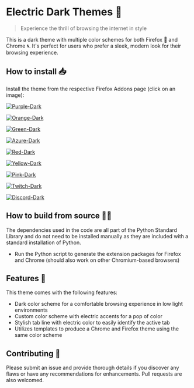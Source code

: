 # Electric Dark Themes 🔮
> Experience the thrill of browsing the internet in style

This is a dark theme with multiple color schemes for both Firefox 🦊 and Chrome 🌀. It's perfect for users who prefer a sleek, modern look for their browsing experience.

## How to install 📥

Install the theme from the respective Firefox Addons page (click on an image):

[![Purple-Dark](https://user-images.githubusercontent.com/13234165/232872371-e8723fe4-560f-4bf9-94fd-0039b5bd8f62.png)](https://addons.mozilla.org/en-US/firefox/addon/electric-purple-dark/)

[![Orange-Dark](https://user-images.githubusercontent.com/13234165/232872268-8956a3a0-fd95-4bcc-8de0-f6caf3cd711d.png)](https://addons.mozilla.org/en-US/firefox/addon/electric-orange-dark/)

[![Green-Dark](https://user-images.githubusercontent.com/13234165/232878305-078d7558-84cb-4efb-add0-3140482a8c7b.png)](https://addons.mozilla.org/en-US/firefox/addon/electric-green-dark/)

[![Azure-Dark](https://user-images.githubusercontent.com/13234165/232882065-70bc3e03-b9ee-4f78-87d1-885b168bef79.png)](https://addons.mozilla.org/en-US/firefox/addon/electric-azure-dark/)

[![Red-Dark](https://user-images.githubusercontent.com/13234165/232882515-c8a1e6f9-ca85-4ffe-b11c-6c0039c81a0a.png)](https://addons.mozilla.org/en-US/firefox/addon/electric-red-dark/)

[![Yellow-Dark](https://user-images.githubusercontent.com/13234165/232883688-35a4ab3e-184a-42f0-a859-af11e3fec7df.png)](https://addons.mozilla.org/en-US/firefox/addon/electric-yellow-dark/)

[![Pink-Dark](https://user-images.githubusercontent.com/13234165/232884167-1f7dc203-167a-468e-82b5-2509705b6fc7.png)](https://addons.mozilla.org/en-US/firefox/addon/electric-pink-dark/)

[![Twitch-Dark](https://github.com/VitoFe/Electric-Dark-Themes/assets/13234165/0e883a67-e383-4c31-8423-d9118a5e2dbc)](https://addons.mozilla.org/en-US/firefox/addon/electric-twitch-dark/)

[![Discord-Dark](https://github.com/VitoFe/Electric-Dark-Themes/assets/13234165/6981f329-de7d-44db-82eb-84bd6581c525)](https://addons.mozilla.org/en-US/firefox/addon/electric-discord-dark/)


## How to build from source 👨‍💻

The dependencies used in the code are all part of the Python Standard Library and do not need to be installed manually as they are included with a standard installation of Python.
- Run the Python script to generate the extension packages for Firefox and Chrome (should also work on other Chromium-based browsers)

## Features 🎨

This theme comes with the following features:
- Dark color scheme for a comfortable browsing experience in low light environments
- Custom color scheme with electric accents for a pop of color
- Stylish tab line with electric color to easily identify the active tab
- Utilizes templates to produce a Chrome and Firefox theme using the same color scheme

## Contributing 🤝

Please submit an issue and provide thorough details if you discover any flaws or have any recommendations for enhancements. Pull requests are also welcomed.
